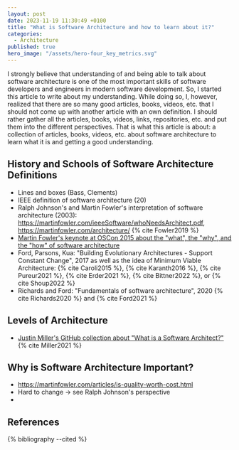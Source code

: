 ```yaml
---
layout: post
date: 2023-11-19 11:30:49 +0100
title: "What is Software Architecture and how to learn about it?"
categories:
  - Architecture
published: true
hero_image: "/assets/hero-four_key_metrics.svg"
---
```

I strongly believe that understanding of and being able to talk about software architecture is one of the most important skills of software developers and engineers in modern software development.
So, I started this article to write about my understanding.
While doing so, I, however, realized that there are so many good articles, books, videos, etc. that I should not come up with another article with an own definition.
I should rather gather all the articles, books, videos, links, repositories, etc. and put them into the different perspectives.
That is what this article is about: a collection of articles, books, videos, etc. about software architecture to learn what it is and getting a good understanding.

## History and Schools of Software Architecture Definitions

 * Lines and boxes (Bass, Clements)
 * IEEE definition of software architecture (20)
 * Ralph Johnson's and Martin Fowler's interpretation of software architecture (2003): https://martinfowler.com/ieeeSoftware/whoNeedsArchitect.pdf, https://martinfowler.com/architecture/ {% cite Fowler2019 %}
 * [Martin Fowler's keynote at OSCon 2015 about the "what", the "why", and the "how" of software architecture](https://www.youtube.com/watch?v=DngAZyWMGR0)
 * Ford, Parsons, Kua: "Building Evolutionary Architectures - Support Constant Change", 2017 as well as the idea of Minimum Viable Architecture: {% cite Caroli2015 %}, {% cite Karanth2016 %}, {% cite Pureur2021 %}, {% cite Erder2021 %}, {% cite Bittner2022 %}, or {% cite Shoup2022 %}
 * Richards and Ford: "Fundamentals of software architecture", 2020 {% cite Richards2020 %} and {% cite Ford2021 %}

## Levels of Architecture

 * [Justin Miller's GitHub collection about "What is a Software Architect?"](https://github.com/justinamiller/SoftwareArchitect) {% cite Miller2021 %}

## Why is Software Architecture Important?

 * https://martinfowler.com/articles/is-quality-worth-cost.html
 * Hard to change -> see Ralph Johnson's perspective
 * 

## References

{% bibliography --cited %}